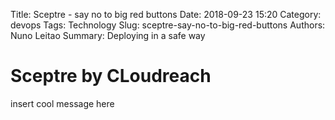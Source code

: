Title: Sceptre - say no to big red buttons
Date: 2018-09-23 15:20
Category: devops
Tags: Technology
Slug: sceptre-say-no-to-big-red-buttons
Authors: Nuno Leitao
Summary: Deploying in a safe way

# Sceptre by CLoudreach

insert cool message here
